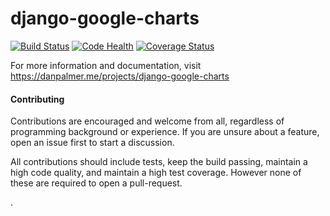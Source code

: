django-google-charts
====================

[![Build Status](https://travis-ci.org/danpalmer/django-google-charts.svg?branch=master)](https://travis-ci.org/danpalmer/django-google-charts) [![Code Health](https://landscape.io/github/danpalmer/django-google-charts/master/landscape.svg)](https://landscape.io/github/danpalmer/django-google-charts/master) [![Coverage Status](https://coveralls.io/repos/danpalmer/django-google-charts/badge.svg)](https://coveralls.io/r/danpalmer/django-google-charts)

For more information and documentation, visit https://danpalmer.me/projects/django-google-charts

#### Contributing

Contributions are encouraged and welcome from all, regardless of programming background or experience. If you are unsure about a feature, open an issue first to start a discussion.

All contributions should include tests, keep the build passing, maintain a high code quality, and maintain a high test coverage. However none of these are required to open a pull-request.

.
